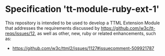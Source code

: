 
# Specification 'tt-module-ruby-ext-1'

This repository is intended to be used to develop a TTML Extension Module that addresses the requirements discussed by https://github.com/w3c/tt-reqs/issues/12, as well as other, new, ruby or related enhancements, such as:

- https://github.com/w3c/ttml2/issues/1127#issuecomment-509921787
